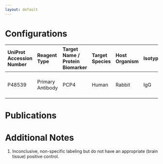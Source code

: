 ```yaml
---
layout: default
---
```


# Configurations

| UniProt Accession Number   | Reagent Type     | Target Name / Protein Biomarker   | Target Species   | Host Organism   | Isotype   | Clonality   | Vendor            | Catalog Number   | Conjugate    | RRID        | Availability   | Method                 | Tissue Preservation               | Target Tissue   | Tissue State   | Detergent         | Antigen Retrieval Conditions   | Dye Inactivation Conditions   | Recommend   | Agree               | Disagree   | Contributor         | Notes       |
|:---------------------------|:-----------------|:----------------------------------|:-----------------|:----------------|:----------|:------------|:------------------|:-----------------|:-------------|:------------|:---------------|:-----------------------|:----------------------------------|:----------------|:---------------|:------------------|:-------------------------------|:------------------------------|:------------|:--------------------|:-----------|:--------------------|:------------|
| P48539                     | Primary Antibody | PCP4                              | Human            | Rabbit          | IgG       | Polyclonal  | Novus Biologicals | NBP1-80929       | Unconjugated | AB_11026568 | Stock          | Multiplexed 2D Imaging | 1:4 Cytofix/Cytoperm Fixed Frozen | Thymus          | NA             | 0.3% Triton-X-100 | NA                             | NA                            | No          | [0000-0002-2950-2683](https://orcid.org/0000-0002-2950-2683) | NA         | [0000-0002-2950-2683](https://orcid.org/0000-0002-2950-2683) | [1](#notes) |

# Publications



# Additional Notes

<a name="notes"></a>
1. Inconclusive, non-specific labeling but do not have an appropriate (brain tissue) positive control.

